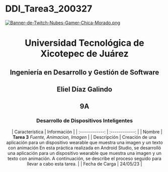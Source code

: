 # DDI_Tarea3_200327

[![Banner-de-Twitch-Nubes-Gamer-Chica-Morado.png](https://i.postimg.cc/15q3LFXF/Banner-de-Twitch-Nubes-Gamer-Chica-Morado.png)](https://postimg.cc/MvzwBvyZ)

<div align="center">
  
# Universidad Tecnológica de Xicotepec de Juárez


## Ingeniería en Desarrollo y Gestión de Software
## Eliel Díaz Galindo 
## 9A
### Desarrollo de Dispositivos Inteligentes




&nbsp;
&nbsp;
|  Característica |  Información |
| :------------: | :------------: |
| Nombre | **Tarea 3** *Fuente, Animacion, Imagen* |
| Descripción  |  Creación de una aplicación para un dispositivo wearable que muestra una imagen y un texto con animación En esta práctica realizada en Android Studio, se desarrolló una aplicación para un dispositivo wearable que muestra una imagen y un texto con animación. A continuación, se describe el proceso seguido para llevar a cabo esta tarea. |
|  Fecha de Carga | 24/05/23  |
